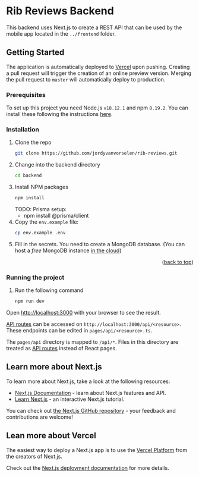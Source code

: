 # Rib Reviews Backend

This backend uses Next.js to create a REST API that can be used by the mobile app located in the `../frontend` folder.

## Getting Started

The application is automatically deployed to [Vercel](https://vercel.com/) upon pushing. Creating a pull request will trigger the creation of an online preview version. Merging the pull request to `master` will automatically deploy to production.

### Prerequisites

To set up this project you need Node.js `v18.12.1` and npm `8.19.2`. You can install these following the instructions [here](https://nodejs.org/en/).

### Installation

1. Clone the repo
   ```sh
   git clone https://github.com/jordyvanvorselen/rib-reviews.git
   ```
2. Change into the backend directory
   ```sh
   cd backend
   ```
3. Install NPM packages
   ```sh
   npm install
   ```
   TODO: Prisma setup:
   - npm install @prisma/client
4. Copy the `env.example` file:
   ```sh
   cp env.example .env
   ```
5. Fill in the secrets. You need to create a MongoDB database. (You can host a _free_ MongoDB instance [in the cloud](https://www.mongodb.com/atlas/database))

<p align="right">(<a href="#readme-top">back to top</a>)</p>

### Running the project

1. Run the following command
   ```sh
   npm run dev
   ```

Open [http://localhost:3000](http://localhost:3000) with your browser to see the result.

[API routes](https://nextjs.org/docs/api-routes/introduction) can be accessed on `http://localhost:3000/api/<resource>`. These endpoints can be edited in `pages/api/<resource>.ts`.

The `pages/api` directory is mapped to `/api/*`. Files in this directory are treated as [API routes](https://nextjs.org/docs/api-routes/introduction) instead of React pages.

<!-- ROADMAP -->

## Learn more about Next.js

To learn more about Next.js, take a look at the following resources:

- [Next.js Documentation](https://nextjs.org/docs) - learn about Next.js features and API.
- [Learn Next.js](https://nextjs.org/learn) - an interactive Next.js tutorial.

You can check out [the Next.js GitHub repository](https://github.com/vercel/next.js/) - your feedback and contributions are welcome!

## Lean more about Vercel

The easiest way to deploy a Next.js app is to use the [Vercel Platform](https://vercel.com/new?utm_medium=default-template&filter=next.js&utm_source=create-next-app&utm_campaign=create-next-app-readme) from the creators of Next.js.

Check out the [Next.js deployment documentation](https://nextjs.org/docs/deployment) for more details.
